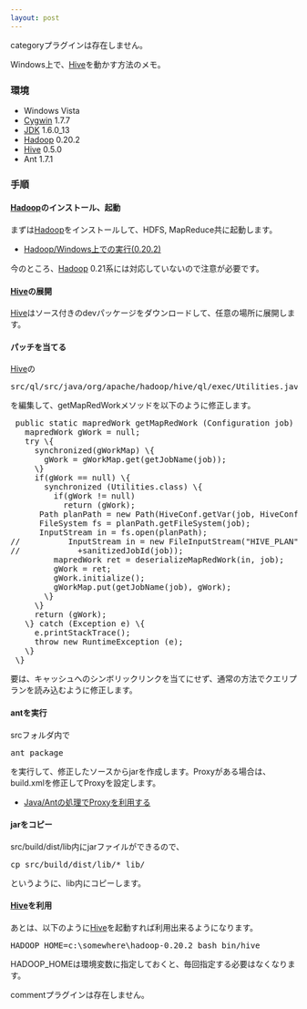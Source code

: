 ```yaml
---
layout: post
---
```

<p><span class="error">categoryプラグインは存在しません。</span></p>
<p>Windows上で、<a href="http://hive.apache.org/">Hive</a>を動かす方法のメモ。</p>
<h3>環境</h3>
<ul>
<li>Windows Vista</li>
<li><a href="http://cygwin.com/">Cygwin</a> 1.7.7</li>
<li><a href="http://java.sun.com/j2se/">JDK</a> 1.6.0_13</li>
<li><a href="http://hadoop.apache.org/core/">Hadoop</a> 0.20.2</li>
<li><a href="http://hive.apache.org/">Hive</a> 0.5.0</li>
<li>Ant 1.7.1</li>
</ul>
<h3>手順</h3>
<h4><a href="http://hadoop.apache.org/core/">Hadoop</a>のインストール、起動</h4>
<p>まずは<a href="http://hadoop.apache.org/core/">Hadoop</a>をインストールして、HDFS, MapReduce共に起動します。</p>
<ul>
<li><a href="/?page=Hadoop%2FWindows%BE%E5%A4%C7%A4%CE%BC%C2%B9%D4%280%2E20%2E2%29" class="wikipage">Hadoop/Windows上での実行(0.20.2)</a></li>
</ul>
<p>今のところ、<a href="http://hadoop.apache.org/core/">Hadoop</a> 0.21系には対応していないので注意が必要です。</p>
<h4><a href="http://hive.apache.org/">Hive</a>の展開</h4>
<p><a href="http://hive.apache.org/">Hive</a>はソース付きのdevパッケージをダウンロードして、任意の場所に展開します。</p>
<h4>パッチを当てる</h4>
<p><a href="http://hive.apache.org/">Hive</a>の</p>
<pre>src/ql/src/java/org/apache/hadoop/hive/ql/exec/Utilities.java
</pre>
<p>を編集して、getMapRedWorkメソッドを以下のように修正します。</p>
<pre> public static mapredWork getMapRedWork (Configuration job) \{
   mapredWork gWork = null;
   try \{
     synchronized(gWorkMap) \{
       gWork = gWorkMap.get(getJobName(job));
     \}
     if(gWork == null) \{
       synchronized (Utilities.class) \{
         if(gWork != null)
           return (gWork);
	  Path planPath = new Path(HiveConf.getVar(job, HiveConf.ConfVars.PLAN));
	  FileSystem fs = planPath.getFileSystem(job);
	  InputStream in = fs.open(planPath);
//          InputStream in = new FileInputStream(&quot;HIVE_PLAN&quot;
//            +sanitizedJobId(job));
         mapredWork ret = deserializeMapRedWork(in, job);
         gWork = ret;
         gWork.initialize();
         gWorkMap.put(getJobName(job), gWork);
       \}
     \}
     return (gWork);
   \} catch (Exception e) \{
     e.printStackTrace();
     throw new RuntimeException (e);
   \}
 \}
</pre>
<p>要は、キャッシュへのシンボリックリンクを当てにせず、通常の方法でクエリプランを読み込むように修正します。</p>
<h4>antを実行</h4>
<p>srcフォルダ内で</p>
<pre>ant package
</pre>
<p>を実行して、修正したソースからjarを作成します。Proxyがある場合は、build.xmlを修正してProxyを設定します。</p>
<ul>
<li><a href="/?page=Java%2FAnt%A4%CE%BD%E8%CD%FD%A4%C7Proxy%A4%F2%CD%F8%CD%D1%A4%B9%A4%EB" class="wikipage">Java/Antの処理でProxyを利用する</a></li>
</ul>
<h4>jarをコピー</h4>
<p>src/build/dist/lib内にjarファイルができるので、</p>
<pre>cp src/build/dist/lib/* lib/
</pre>
<p>というように、lib内にコピーします。</p>
<h4><a href="http://hive.apache.org/">Hive</a>を利用</h4>
<p>あとは、以下のように<a href="http://hive.apache.org/">Hive</a>を起動すれば利用出来るようになります。</p>
<pre>HADOOP_HOME=c:\somewhere\hadoop-0.20.2 bash bin/hive
</pre>
<p>HADOOP_HOMEは環境変数に指定しておくと、毎回指定する必要はなくなります。</p>
<p><span class="error">commentプラグインは存在しません。</span> </p>
